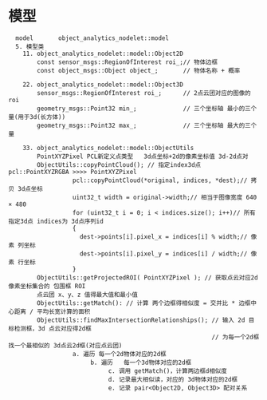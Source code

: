 # 模型
      model       object_analytics_nodelet::model
      5. 模型类
        11. object_analytics_nodelet::model::Object2D    
            const sensor_msgs::RegionOfInterest roi_;// 物体边框
            const object_msgs::Object object_;       // 物体名称 + 概率

        22. object_analytics_nodelet::model::Object3D  
            sensor_msgs::RegionOfInterest roi_;      // 2点云团对应的图像的 roi
            geometry_msgs::Point32 min_;             // 三个坐标轴 最小的三个量(用于3d(长方体))
            geometry_msgs::Point32 max_;             // 三个坐标轴 最大的三个量

        33. object_analytics_nodelet::model::ObjectUtils
            PointXYZPixel PCL新定义点类型   3d点坐标+2d的像素坐标值 3d-2d点对    
            ObjectUtils::copyPointCloud(); // 指定index3d点 pcl::PointXYZRGBA >>>> PointXYZPixel
                      pcl::copyPointCloud(*original, indices, *dest);// 拷贝 3d点坐标
                      uint32_t width = original->width;// 相当于图像宽度 640 × 480
                      for (uint32_t i = 0; i < indices.size(); i++)// 所有指定3d点 indices为 3d点序列id
                      {
                        dest->points[i].pixel_x = indices[i] % width;// 像素 列坐标
                        dest->points[i].pixel_y = indices[i] / width;// 像素 行坐标
                      }
            ObjectUtils::getProjectedROI( PointXYZPixel ); // 获取点云对应2d像素坐标集合的 包围框 ROI
            点云团 x、y、z 值得最大值和最小值
            ObjectUtils::getMatch(): // 计算 两个边框得相似度 = 交并比 * 边框中心距离 / 平均长宽计算的面积
            ObjectUtils::findMaxIntersectionRelationships(); // 输入 2d 目标检测框，3d 点云对应得2d框
                                                             // 为每一个2d框 找一个最相似的 3d点云2d框(对应点云团)
                      a. 遍历 每一个2d物体对应的2d框
                           b. 遍历   每一个3d物体对应的2d框
                                c. 调用 getMatch()，计算两边框d相似度
                                d. 记录最大相似读，对应的 3d物体对应的2d框
                                e. 记录 pair<Object2D, Object3D> 配对关系
